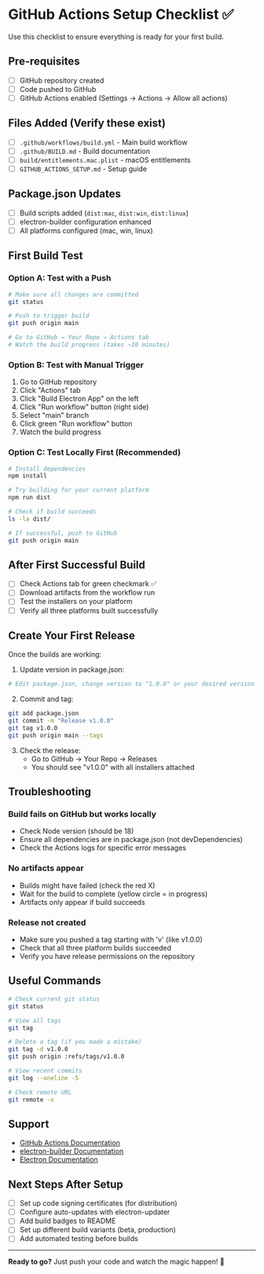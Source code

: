 # GitHub Actions Setup Checklist ✅

Use this checklist to ensure everything is ready for your first build.

## Pre-requisites

- [ ] GitHub repository created
- [ ] Code pushed to GitHub
- [ ] GitHub Actions enabled (Settings → Actions → Allow all actions)

## Files Added (Verify these exist)

- [ ] `.github/workflows/build.yml` - Main build workflow
- [ ] `.github/BUILD.md` - Build documentation
- [ ] `build/entitlements.mac.plist` - macOS entitlements
- [ ] `GITHUB_ACTIONS_SETUP.md` - Setup guide

## Package.json Updates

- [ ] Build scripts added (`dist:mac`, `dist:win`, `dist:linux`)
- [ ] electron-builder configuration enhanced
- [ ] All platforms configured (mac, win, linux)

## First Build Test

### Option A: Test with a Push
```bash
# Make sure all changes are committed
git status

# Push to trigger build
git push origin main

# Go to GitHub → Your Repo → Actions tab
# Watch the build progress (takes ~10 minutes)
```

### Option B: Test with Manual Trigger
1. Go to GitHub repository
2. Click "Actions" tab
3. Click "Build Electron App" on the left
4. Click "Run workflow" button (right side)
5. Select "main" branch
6. Click green "Run workflow" button
7. Watch the build progress

### Option C: Test Locally First (Recommended)
```bash
# Install dependencies
npm install

# Try building for your current platform
npm run dist

# Check if build succeeds
ls -la dist/

# If successful, push to GitHub
git push origin main
```

## After First Successful Build

- [ ] Check Actions tab for green checkmark ✅
- [ ] Download artifacts from the workflow run
- [ ] Test the installers on your platform
- [ ] Verify all three platforms built successfully

## Create Your First Release

Once the builds are working:

1. Update version in package.json:
```bash
# Edit package.json, change version to "1.0.0" or your desired version
```

2. Commit and tag:
```bash
git add package.json
git commit -m "Release v1.0.0"
git tag v1.0.0
git push origin main --tags
```

3. Check the release:
   - Go to GitHub → Your Repo → Releases
   - You should see "v1.0.0" with all installers attached

## Troubleshooting

### Build fails on GitHub but works locally
- Check Node version (should be 18)
- Ensure all dependencies are in package.json (not devDependencies)
- Check the Actions logs for specific error messages

### No artifacts appear
- Builds might have failed (check the red X)
- Wait for the build to complete (yellow circle = in progress)
- Artifacts only appear if build succeeds

### Release not created
- Make sure you pushed a tag starting with 'v' (like v1.0.0)
- Check that all three platform builds succeeded
- Verify you have release permissions on the repository

## Useful Commands

```bash
# Check current git status
git status

# View all tags
git tag

# Delete a tag (if you made a mistake)
git tag -d v1.0.0
git push origin :refs/tags/v1.0.0

# View recent commits
git log --oneline -5

# Check remote URL
git remote -v
```

## Support

- [GitHub Actions Documentation](https://docs.github.com/en/actions)
- [electron-builder Documentation](https://www.electron.build/)
- [Electron Documentation](https://www.electronjs.org/docs/latest/)

## Next Steps After Setup

- [ ] Set up code signing certificates (for distribution)
- [ ] Configure auto-updates with electron-updater
- [ ] Add build badges to README
- [ ] Set up different build variants (beta, production)
- [ ] Add automated testing before builds

---

**Ready to go?** Just push your code and watch the magic happen! 🚀
